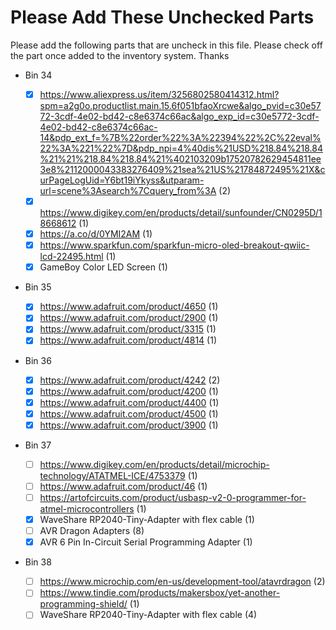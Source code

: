 # Please Add These Unchecked Parts

Please add the following parts that are uncheck in this file. Please check off the part once added to the inventory system. Thanks

- Bin 34

  - [x] https://www.aliexpress.us/item/3256802580414312.html?spm=a2g0o.productlist.main.15.6f051bfaoXrcwe&algo_pvid=c30e5772-3cdf-4e02-bd42-c8e6374c66ac&algo_exp_id=c30e5772-3cdf-4e02-bd42-c8e6374c66ac-14&pdp_ext_f=%7B%22order%22%3A%22394%22%2C%22eval%22%3A%221%22%7D&pdp_npi=4%40dis%21USD%218.84%218.84%21%21%218.84%218.84%21%402103209b17520782629454811ee3e8%2112000043383276409%21sea%21US%21784872495%21X&curPageLogUid=Y6bt19iYkyss&utparam-url=scene%3Asearch%7Cquery_from%3A (2)
  - [x] https://www.digikey.com/en/products/detail/sunfounder/CN0295D/18668612 (1)
  - [x] https://a.co/d/0YMI2AM (1)
  - [x] https://www.sparkfun.com/sparkfun-micro-oled-breakout-qwiic-lcd-22495.html (1)
  - [x] GameBoy Color LED Screen (1)

- Bin 35

  - [x] https://www.adafruit.com/product/4650 (1)
  - [x] https://www.adafruit.com/product/2900 (1)
  - [x] https://www.adafruit.com/product/3315 (1)
  - [x] https://www.adafruit.com/product/4814 (1)

- Bin 36

  - [x] https://www.adafruit.com/product/4242 (2)
  - [x] https://www.adafruit.com/product/4200 (1)
  - [x] https://www.adafruit.com/product/4400 (1)
  - [x] https://www.adafruit.com/product/4500 (1)
  - [x] https://www.adafruit.com/product/3900 (1)

- Bin 37

  - [ ] https://www.digikey.com/en/products/detail/microchip-technology/ATATMEL-ICE/4753379 (1)
  - [ ] https://www.adafruit.com/product/46 (1)
  - [ ] https://artofcircuits.com/product/usbasp-v2-0-programmer-for-atmel-microcontrollers (1)
  - [x] WaveShare RP2040-Tiny-Adapter with flex cable (1)
  - [ ] AVR Dragon Adapters (8)
  - [x] AVR 6 Pin In-Circuit Serial Programming Adapter (1)

- Bin 38
  - [ ] https://www.microchip.com/en-us/development-tool/atavrdragon (2)
  - [ ] https://www.tindie.com/products/makersbox/yet-another-programming-shield/ (1)
  - [ ] WaveShare RP2040-Tiny-Adapter with flex cable (4)

